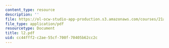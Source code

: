 ```yaml
---
content_type: resource
description: ''
file: https://ol-ocw-studio-app-production.s3.amazonaws.com/courses/21a-212-myth-ritual-and-symbolism-spring-2004/cc44fff2c2ae55cf700f70405b62cc2c_l2.pdf
file_type: application/pdf
resourcetype: Document
title: l2.pdf
uid: cc44fff2-c2ae-55cf-700f-70405b62cc2c
---
```

